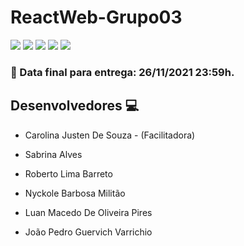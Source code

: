 # ReactWeb-Grupo03
<span>
  <img src="https://img.shields.io/static/v1?label=React&message=ReactJS&color=blue&style=for-the-badge&logo=React"/>  
  <img src="https://img.shields.io/static/v1?label=Styled-Components&message=Styles&color=violet&style=for-the-badge&logo=styled-components"/>
  <img src="https://img.shields.io/static/v1?label=Npm&message=Package Manager&color=red&style=for-the-badge&logo=npm"/>
  <img src="https://img.shields.io/static/v1?label=Yarn&message=Package Manager&color=blue&style=for-the-badge&logo=yarn"/>
  <img src="https://img.shields.io/static/v1?label=Javascript&message=Javascript&color=yellow&style=for-the-badge&logo=Javascript"/> 
</span>

### 📅 Data final para entrega:  26/11/2021 23:59h.
  
## Desenvolvedores 💻
- Carolina Justen De Souza - (Facilitadora)

- Sabrina Alves

- Roberto Lima Barreto

- Nyckole Barbosa Militão

- Luan Macedo De Oliveira Pires

- João Pedro Guervich Varrichio

